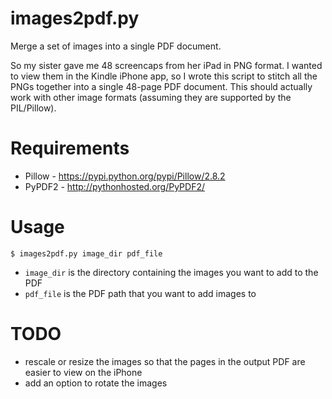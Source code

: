 # images2pdf.py

Merge a set of images into a single PDF document.

So my sister gave me 48 screencaps from her iPad in PNG format.  I wanted to view them in the Kindle iPhone app, so I wrote this script to stitch all the PNGs together into a single 48-page PDF document. This should actually work with other image formats (assuming they are supported by the PIL/Pillow).

# Requirements
  * Pillow - https://pypi.python.org/pypi/Pillow/2.8.2
  * PyPDF2 - http://pythonhosted.org/PyPDF2/

# Usage
`$ images2pdf.py image_dir pdf_file`
* `image_dir` is the directory containing the images you want to add to the PDF
* `pdf_file` is the PDF path that you want to add images to

# TODO
* rescale or resize the images so that the pages in the output PDF are easier to view on the iPhone
* add an option to rotate the images
